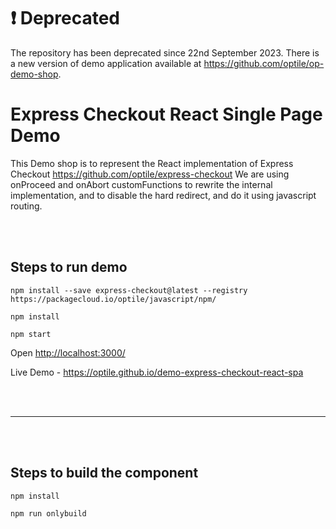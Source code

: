 # ❗ Deprecated

The repository has been deprecated since 22nd September 2023. There is a new version of demo application available
at https://github.com/optile/op-demo-shop.

# Express Checkout React Single Page Demo

This Demo shop is to represent the React implementation of Express Checkout https://github.com/optile/express-checkout
We are using onProceed and onAbort customFunctions to rewrite the internal implementation,
and to disable the hard redirect, and do it using javascript routing.


<br/>
<br/>

## Steps to run demo

`npm install --save express-checkout@latest --registry https://packagecloud.io/optile/javascript/npm/`

`npm install`

`npm start`

Open <http://localhost:3000/>

Live Demo - <https://optile.github.io/demo-express-checkout-react-spa>

<br/>
<br/>

---
<br/>
<br/>

## Steps to build the component

`npm install`

`npm run onlybuild`
